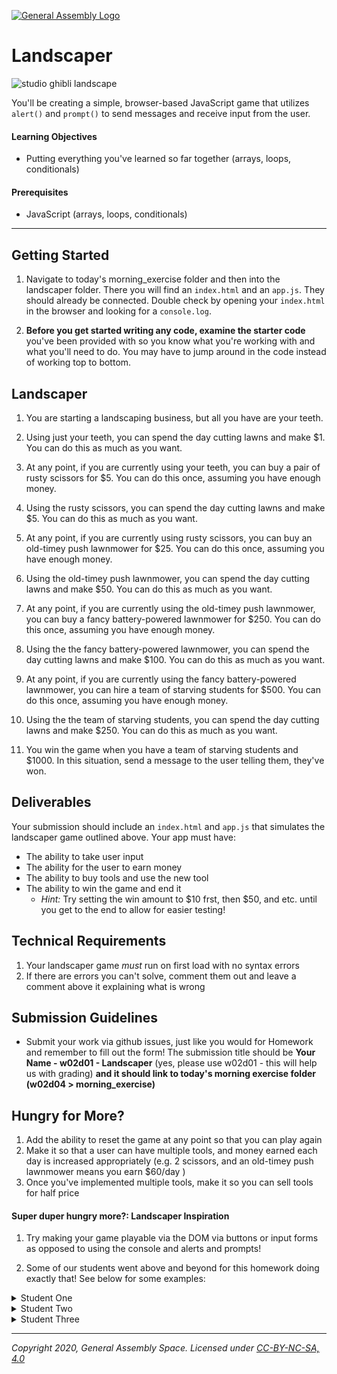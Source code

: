 [![General Assembly Logo](/ga_cog.png)](https://generalassemb.ly)

# Landscaper

![studio ghibli landscape](https://peakmemory.files.wordpress.com/2014/06/cliufqx.jpg)

You'll be creating a simple, browser-based JavaScript game that utilizes `alert()` and `prompt()` to send messages and receive input from the user.

#### Learning Objectives

- Putting everything you've learned so far together (arrays, loops, conditionals)

#### Prerequisites

- JavaScript (arrays, loops, conditionals)

---

## Getting Started

1. Navigate to today's morning_exercise folder and then into the landscaper folder. There you will find an `index.html` and an `app.js`. They should already be connected. Double check by opening your `index.html` in the browser and looking for a `console.log`. 

1. **Before you get started writing any code, examine the starter code** you've been provided with so you know what you're working with and what you'll need to do. You may have to jump around in the code instead of working top to bottom.

## Landscaper

1. You are starting a landscaping business, but all you have are your teeth.
1. Using just your teeth, you can spend the day cutting lawns and make $1.  You can do this as much as you want.

1. At any point, if you are currently using your teeth, you can buy a pair of rusty scissors for $5.  You can do this once, assuming you have enough money.

1. Using the rusty scissors, you can spend the day cutting lawns and make $5.  You can do this as much as you want.

1. At any point, if you are currently using rusty scissors, you can buy an old-timey push lawnmower for $25.  You can do this once, assuming you have enough money.

1. Using the old-timey push lawnmower, you can spend the day cutting lawns and make $50.  You can do this as much as you want.

1. At any point, if you are currently using the old-timey push lawnmower, you can buy a fancy battery-powered lawnmower for $250.  You can do this once, assuming you have enough money.

1. Using the the fancy battery-powered lawnmower, you can spend the day cutting lawns and make $100.  You can do this as much as you want.

1. At any point, if you are currently using the fancy battery-powered lawnmower, you can hire a team of starving students for $500.  You can do this once, assuming you have enough money.

1. Using the the team of starving students, you can spend the day cutting lawns and make $250.  You can do this as much as you want.

1. You win the game when you have a team of starving students and $1000.  In this situation, send a message to the user telling them, they've won.


## Deliverables

Your submission should include an `index.html` and `app.js` that simulates the landscaper game outlined above. Your app must have:

- The ability to take user input
- The ability for the user to earn money
- The ability to buy tools and use the new tool
- The ability to win the game and end it
    - _Hint:_ Try setting the win amount to $10 frst, then $50, and etc. until you get to the end to allow for easier testing!

## Technical Requirements
1. Your landscaper game *must* run on first load with no syntax errors
1. If there are errors you can't solve, comment them out and leave a comment above it explaining what is wrong

## Submission Guidelines

- Submit your work via github issues, just like you would for Homework and remember to fill out the form! The submission title should be **Your Name - w02d01 - Landscaper** (yes, please use w02d01 - this will help us with grading)
**and it should link to today's morning exercise folder (w02d04 > morning_exercise)**

## Hungry for More?

1. Add the ability to reset the game at any point so that you can play again
1. Make it so that a user can have multiple tools, and money earned each day is increased appropriately (e.g. 2 scissors, and an old-timey push lawnmower means you earn $60/day )
1. Once you've implemented multiple tools, make it so you can sell tools for half price

#### Super duper hungry more?: Landscaper Inspiration

1. Try making your game playable via the DOM via buttons or input forms as opposed to using the console and alerts and prompts!

1. Some of our students went above and beyond for this homework doing exactly that! See below for some examples:

<details><summary>Student One</summary>

![first screen](https://i.imgur.com/BABhJ5O.png)

![buying tools](https://i.imgur.com/ocxAvt9.png)

![end](https://i.imgur.com/HY2jU8g.png)
</details>

<details><summary>Student Two</summary>

![first screen](https://i.imgur.com/ekQLWtZ.png)

![options](https://i.imgur.com/txAHwK0.png)

![more options](https://i.imgur.com/o8Dc5tF.png)

![buying tools](https://i.imgur.com/2olGG6o.png)

![more options](https://i.imgur.com/YHLD4Sd.png)

![end](https://i.imgur.com/N9f7BkA.png)
</details>


<details><summary>Student Three</summary>

![](https://i.imgur.com/ClNabWU.jpg)

![](https://i.imgur.com/6xPwych.jpg)

![](https://i.imgur.com/gZpgduf.jpg)
</details>

---

*Copyright 2020, General Assembly Space. Licensed under [CC-BY-NC-SA, 4.0](https://creativecommons.org/licenses/by-nc-sa/4.0/)*
